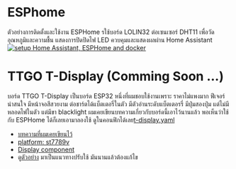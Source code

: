 # ESPhome

ตัวอย่างการติดตั้งและใช้งาน ESPHome รใช้บอร์ด LOLIN32 ต่อเซนเซอร์ DHT11 เพื่อวัดอุณหภูมิและความชื้น แสดงการปิดปิดไฟ LED ควบคุมและแสดงผลผ่าน Home Assistant
[![setup Home Assistant, ESPHome and docker ](https://img.youtube.com/vi/mCRQKCA8ZWw/0.jpg)](https://youtu.be/mCRQKCA8ZWw "ทำ Smart Home ด้วย Home Assistant แบบ Container เบื้องต้น")


# TTGO T-Display (Comming Soon ...)
บอร์ด TTGO T-Display เป็นบอร์ด ESP32 หนึ่งที่ผมชอบใช้งานเพราะ ราคาไม่แพงมาก ฟึเจอร์น่าสนใจ มีหน้าจอสีสวยงาม ต่อชาร์ตได้แบ็ตเตอรี่ในตัว มีตัวอ่านระดับแบ็ตเตอรรี่ มีปุ่มสองปุ่ม แต่ไม่มีหลอดไฟในตัว แต่มีขา blacklight  ผมเคยเขียนบทความเกี่ยวกับบอร์ดนี้เอาไว้นานแล้ว พอเห็นว่าใช้กับ ESPHome ได้ก็เลยเอามาลองใช้ ดูในคอนฟิกได้เลย[t-display.yaml](./t-display.yaml)
- [บทความที่ผมเคยเขียนไว้](https://iot-thai.blogspot.com/2019/10/esp32-ttgo-T-Display.html)
- [platform: st7789v](https://esphome.io/components/display/st7789v.html) 
- [Display component](https://esphome.io/components/display/index.html)
- ดู[ตัวอย่าง](https://github.com/pulimento/TTGO-T-Display-esphome-sample) มาเป็นแนวทางปรับใช้ มันนานแล้วต้องแก้ไข
